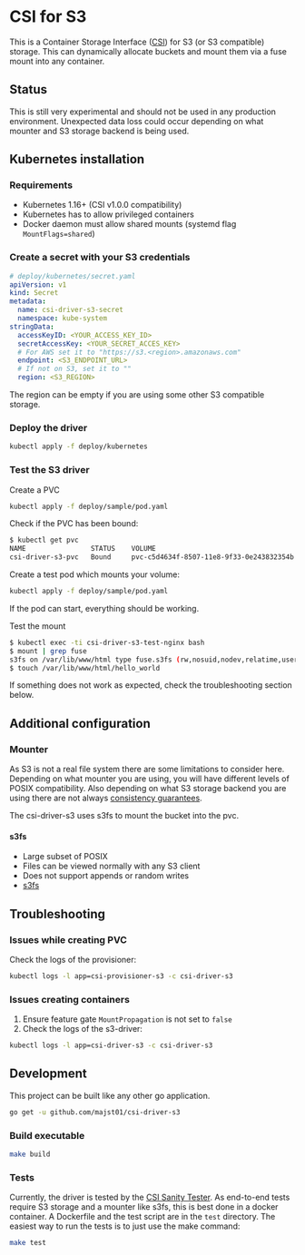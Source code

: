 # CSI for S3

This is a Container Storage Interface ([CSI](https://github.com/container-storage-interface/spec/blob/master/spec.md)) for S3 (or S3 compatible) storage. This can dynamically allocate buckets and mount them via a fuse mount into any container.

## Status

This is still very experimental and should not be used in any production environment. Unexpected data loss could occur depending on what mounter and S3 storage backend is being used.

## Kubernetes installation

### Requirements

* Kubernetes 1.16+ (CSI v1.0.0 compatibility)
* Kubernetes has to allow privileged containers
* Docker daemon must allow shared mounts (systemd flag `MountFlags=shared`)

### Create a secret with your S3 credentials

```yaml
# deploy/kubernetes/secret.yaml
apiVersion: v1
kind: Secret
metadata:
  name: csi-driver-s3-secret
  namespace: kube-system
stringData:
  accessKeyID: <YOUR_ACCESS_KEY_ID>
  secretAccessKey: <YOUR_SECRET_ACCES_KEY>
  # For AWS set it to "https://s3.<region>.amazonaws.com"
  endpoint: <S3_ENDPOINT_URL>
  # If not on S3, set it to ""
  region: <S3_REGION>
```

The region can be empty if you are using some other S3 compatible storage.

### Deploy the driver

```bash
kubectl apply -f deploy/kubernetes
```

### Test the S3 driver

Create a PVC

```bash
kubectl apply -f deploy/sample/pod.yaml
```

Check if the PVC has been bound:

```bash
$ kubectl get pvc
NAME                STATUS    VOLUME                                     CAPACITY   ACCESS MODES   STORAGECLASS   AGE
csi-driver-s3-pvc   Bound     pvc-c5d4634f-8507-11e8-9f33-0e243832354b   5Gi        RWO            csi-driver-s3  9s
```

Create a test pod which mounts your volume:

```bash
kubectl apply -f deploy/sample/pod.yaml
```

If the pod can start, everything should be working.

Test the mount

```bash
$ kubectl exec -ti csi-driver-s3-test-nginx bash
$ mount | grep fuse
s3fs on /var/lib/www/html type fuse.s3fs (rw,nosuid,nodev,relatime,user_id=0,group_id=0,allow_other)
$ touch /var/lib/www/html/hello_world
```

If something does not work as expected, check the troubleshooting section below.

## Additional configuration

### Mounter

As S3 is not a real file system there are some limitations to consider here. Depending on what mounter you are using, you will have different levels of POSIX compatibility. Also depending on what S3 storage backend you are using there are not always [consistency guarantees](https://github.com/gaul/are-we-consistent-yet#observed-consistency).

The csi-driver-s3 uses s3fs to mount the bucket into the pvc.

#### s3fs

* Large subset of POSIX
* Files can be viewed normally with any S3 client
* Does not support appends or random writes
* [s3fs](https://github.com/s3fs-fuse/s3fs-fuse)

## Troubleshooting

### Issues while creating PVC

Check the logs of the provisioner:

```bash
kubectl logs -l app=csi-provisioner-s3 -c csi-driver-s3
```

### Issues creating containers

1. Ensure feature gate `MountPropagation` is not set to `false`
2. Check the logs of the s3-driver:

```bash
kubectl logs -l app=csi-driver-s3 -c csi-driver-s3
```

## Development

This project can be built like any other go application.

```bash
go get -u github.com/majst01/csi-driver-s3
```

### Build executable

```bash
make build
```

### Tests

Currently, the driver is tested by the [CSI Sanity Tester](https://github.com/kubernetes-csi/csi-test/tree/master/pkg/sanity). As end-to-end tests require S3 storage and a mounter like s3fs, this is best done in a docker container. A Dockerfile and the test script are in the `test` directory. The easiest way to run the tests is to just use the make command:

```bash
make test
```
